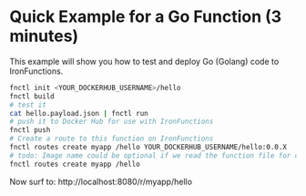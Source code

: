 # Quick Example for a Go Function (3 minutes)

This example will show you how to test and deploy Go (Golang) code to IronFunctions.

```sh
fnctl init <YOUR_DOCKERHUB_USERNAME>/hello
fnctl build
# test it
cat hello.payload.json | fnctl run
# push it to Docker Hub for use with IronFunctions
fnctl push
# Create a route to this function on IronFunctions
fnctl routes create myapp /hello YOUR_DOCKERHUB_USERNAME/hello:0.0.X
# todo: Image name could be optional if we read the function file for creating the route. Then command could be:
fnctl routes create myapp /hello
```

Now surf to: http://localhost:8080/r/myapp/hello
